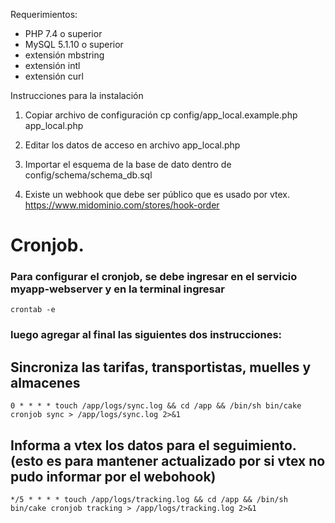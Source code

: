 Requerimientos:

-   PHP 7.4 o superior
-   MySQL 5.1.10 o superior
-   extensión mbstring
-   extensión intl
-   extensión curl

Instrucciones para la instalación

1. Copiar archivo de configuración
   cp config/app_local.example.php app_local.php

2. Editar los datos de acceso en archivo app_local.php

3. Importar el esquema de la base de dato dentro de config/schema/schema_db.sql

4. Existe un webhook que debe ser público que es usado por vtex. https://www.midominio.com/stores/hook-order

# Cronjob.

### Para configurar el cronjob, se debe ingresar en el servicio myapp-webserver y en la terminal ingresar

```
crontab -e
```

### luego agregar al final las siguientes dos instrucciones:

## Sincroniza las tarifas, transportistas, muelles y almacenes

```
0 * * * * touch /app/logs/sync.log && cd /app && /bin/sh bin/cake cronjob sync > /app/logs/sync.log 2>&1
```

## Informa a vtex los datos para el seguimiento. (esto es para mantener actualizado por si vtex no pudo informar por el webohook)

```
*/5 * * * * touch /app/logs/tracking.log && cd /app && /bin/sh bin/cake cronjob tracking > /app/logs/tracking.log 2>&1
```

